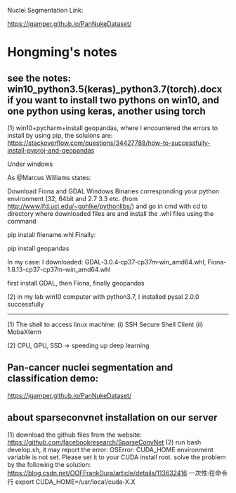 Nuclei Segmentation Link:

https://jgamper.github.io/PanNukeDataset/




# Hongming's notes
## see the notes: win10_python3.5(keras)_python3.7(torch).docx if you want to install two pythons on win10, and one python using keras, another using torch

(1) win10+pycharm+install geopandas, where I encountered the errors to install by using pip, the soluions are:
https://stackoverflow.com/questions/34427788/how-to-successfully-install-pyproj-and-geopandas

Under windows

As @Marcus Williams states:

Download Fiona and GDAL Windows Binaries corresponding your python environment (32, 64bit and 2.7 3.3 etc. (from http://www.lfd.uci.edu/~gohlke/pythonlibs/) and go in cmd with cd to directory where downloaded files are and install the .whl files using the command

pip install filename.whl
Finally:

pip install geopandas

In my case: I downloaded: GDAL‑3.0.4‑cp37‑cp37m‑win_amd64.whl, Fiona-1.8.13-cp37-cp37m-win_amd64.whl

first install GDAL, then Fiona, finally geopandas

(2) in my lab win10 computer with python3.7, I installed pysal 2.0.0 successfully

---------------------------------------------------------------------------------
(1) The shell to access linux machine: (i) SSH Secure Shell Client (ii) MobaXterm

(2) CPU, GPU, SSD -> speeding up deep learning

## Pan-cancer nuclei segmentation and classification demo:
https://jgamper.github.io/PanNukeDataset/

## about sparseconvnet installation on our server

(1) download the github files from the website: https://github.com/facebookresearch/SparseConvNet
(2) run bash develop.sh, it may report the error: OSError: CUDA_HOME environment variable is not set. Please set it to your CUDA install root.
    solve the problem by the following the solution: https://blog.csdn.net/OOFFrankDura/article/details/113632416
    一次性:在命令行
    export CUDA_HOME=/usr/local/cuda-X.X
